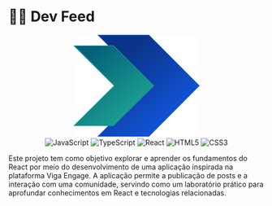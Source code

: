 # 🧑‍💻 Dev Feed

<div align="center">

<img src="./.gitassets/Logo-Tec.png" width="250px" alt="logo-tec" />

<div data-badges>
    <img src="https://img.shields.io/badge/javascript-%23F7DF1E.svg?style=for-the-badge&logo=javascript&logoColor=black" alt="JavaScript" />
    <img src="https://img.shields.io/badge/typescript-%23007ACC.svg?style=for-the-badge&logo=typescript&logoColor=white" alt="TypeScript" />
    <img src="https://img.shields.io/badge/react-%2320232a.svg?style=for-the-badge&logo=react&logoColor=%2361DAFB" alt="React" />
    <img src="https://img.shields.io/badge/html5-%23E34F26.svg?style=for-the-badge&logo=html5&logoColor=white" alt="HTML5" />
    <img src="https://img.shields.io/badge/css3-%231572B6.svg?style=for-the-badge&logo=css3&logoColor=white" alt="CSS3" />
</div>

</div>

Este projeto tem como objetivo explorar e aprender os fundamentos do React por meio do desenvolvimento de uma aplicação inspirada na plataforma Viga Engage. A aplicação permite a publicação de posts e a interação com uma comunidade, servindo como um laboratório prático para aprofundar conhecimentos em React e tecnologias relacionadas.
